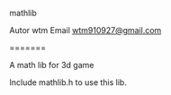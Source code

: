 mathlib

Autor wtm
Email wtm910927@gmail.com

=======

A math lib for 3d game 

Include mathlib.h to use this lib.
